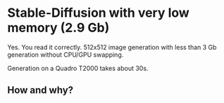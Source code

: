 # Stable-Diffusion with very low memory (2.9 Gb)

Yes. You read it correctly. 512x512 image generation with less than 3 Gb generation without CPU/GPU swapping.

Generation on a Quadro T2000 takes about 30s.


## How and why?